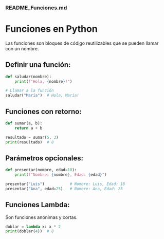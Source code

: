 ### **README_Funciones.md**

# Funciones en Python

Las funciones son bloques de código reutilizables que se pueden llamar con un nombre.

## Definir una función:
```python
def saludar(nombre):
    print(f"Hola, {nombre}!")

# Llamar a la función
saludar("María")  # Hola, María!
````

## Funciones con retorno:
```python
def sumar(a, b):
    return a + b

resultado = sumar(5, 3)
print(resultado)  # 8
````

## Parámetros opcionales:

```python
def presentar(nombre, edad=18):
    print(f"Nombre: {nombre}, Edad: {edad}")

presentar("Luis")           # Nombre: Luis, Edad: 18
presentar("Ana", edad=25)   # Nombre: Ana, Edad: 25
````

## Funciones Lambda:

Son funciones anónimas y cortas.
```python
doblar = lambda x: x * 2
print(doblar(4))  # 8
````
